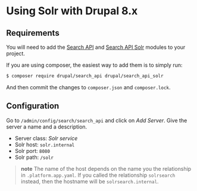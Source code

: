 # Using Solr with Drupal 8.x

## Requirements

You will need to add the [Search API](https://www.drupal.org/project/search_api) and [Search API Solr](https://www.drupal.org/project/search_api_solr) modules to your project.

If you are using composer, the easiest way to add them is to simply run:

```bash
$ composer require drupal/search_api drupal/search_api_solr
```

And then commit the changes to `composer.json` and `composer.lock`.

## Configuration

Go to `/admin/config/search/search_api` and click on *Add Server*. Give
the server a name and a description.

-   Server class: *Solr service*
-   Solr host: `solr.internal`
-   Solr port: `8080`
-   Solr path: `/solr`

> **note**
> The name of the host depends on the name you the relationship in `.platform.app.yaml`. If
> you called the relationship `solrsearch` instead, then the hostname will be `solrsearch.internal`.
